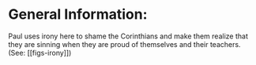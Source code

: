# General Information:

Paul uses irony here to shame the Corinthians and make them realize that they are sinning when they are proud of themselves and their teachers. (See: [[figs-irony]])